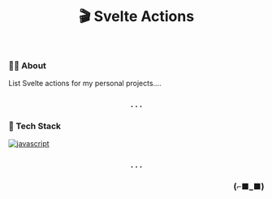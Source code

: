 <h1 align="center">🎬 Svelte Actions</h1>

<br>

### 👨‍💻 About

List Svelte actions for my personal projects....

<h3 align="center">. . .</h3>

### 🧰 Tech Stack

[<img alt="javascript" src="https://img.shields.io/badge/JavaScript-323330?style=for-the-badge&logo=javascript&logoColor=F7DF1E" />](https://developer.mozilla.org/en-US/docs/Web/javascript)

<h3 align="center">. . .</h3>

<h3 align="right">(⌐■_■)</h3>
